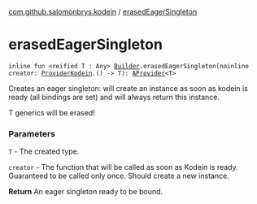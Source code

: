 [com.github.salomonbrys.kodein](index.md) / [erasedEagerSingleton](.)

# erasedEagerSingleton

`inline fun <reified T : Any> `[`Builder`](-kodein/-builder/index.md)`.erasedEagerSingleton(noinline creator: `[`ProviderKodein`](-provider-kodein/index.md)`.() -> T): `[`AProvider`](-a-provider/index.md)`<T>`

Creates an eager singleton: will create an instance as soon as kodein is ready (all bindings are set) and will always return this instance.

T generics will be erased!

### Parameters

`T` - The created type.

`creator` - The function that will be called as soon as Kodein is ready. Guaranteed to be called only once. Should create a new instance.

**Return**
An eager singleton ready to be bound.

